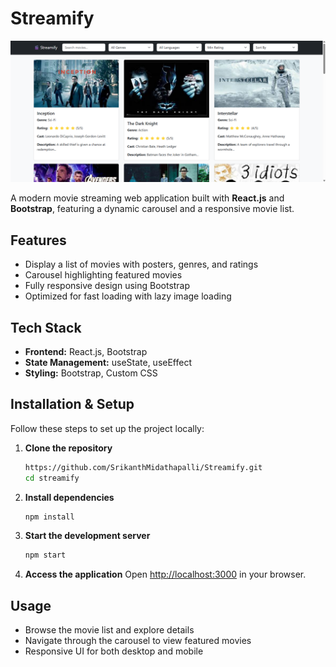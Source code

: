 # Streamify

![Streamify UI](screenshot.png)

A modern movie streaming web application built with **React.js** and **Bootstrap**, featuring a dynamic carousel and a responsive movie list.

##  Features
-  Display a list of movies with posters, genres, and ratings
-  Carousel highlighting featured movies
-  Fully responsive design using Bootstrap
-  Optimized for fast loading with lazy image loading

## Tech Stack
- **Frontend:** React.js, Bootstrap
- **State Management:** useState, useEffect
- **Styling:** Bootstrap, Custom CSS


## Installation & Setup

Follow these steps to set up the project locally:

1. **Clone the repository**
   ```bash
   https://github.com/SrikanthMidathapalli/Streamify.git
   cd streamify
   ```

2. **Install dependencies**
   ```bash
   npm install
   ```

3. **Start the development server**
   ```bash
   npm start
   ```

4. **Access the application**
   Open [http://localhost:3000](http://localhost:3000) in your browser.

## Usage
- Browse the movie list and explore details
- Navigate through the carousel to view featured movies
- Responsive UI for both desktop and mobile

